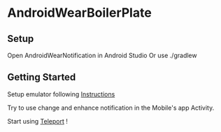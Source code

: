 AndroidWearBoilerPlate
======================


## Setup

Open  AndroidWearNotification in Android Studio
Or use ./gradlew

## Getting Started

Setup emulator following [Instructions](http://developer.android.com/training/wearables/apps/creating.html)

Try to use change and enhance notification in the Mobile's app Activity.

Start using [Teleport](https://github.com/Mariuxtheone/Teleport/blob/master/doc/SETUP.md) !

